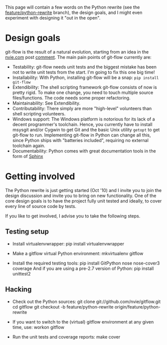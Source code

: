 This page will contain a few words on the Python rewrite (see the 
[feature/python-rewrite](http://github.com/nvie/gitflow/tree/feature/python-rewrite) branch), the design goals, and
I might even experiment with designing it "out in the open".

Design goals
============

git-flow is the result of a natural evolution, starting from an idea in the
[nvie.com](http://nvie.com/git-model) post
[comment](http://nvie.com/posts/a-successful-git-branching-model/#comment-72478949).
The main pain points of git-flow currently are:

* Testability: git-flow needs unit tests and the biggest mistake has been not
  to write unit tests from the start.  I'm going to fix this one big time!
* Installability: With Python, installing git-flow will be a snap:
  `pip install git-flow`
* Extendibility: The shell scripting framework git-flow consists of now is
  pretty rigid.  To make one change, you need to touch multiple source
  files/functions.  The code needs some proper refactoring.
* Maintainability: See Extendibility.
* Contributability: There simply are more "high-level" volunteers than shell
  scripting volunteers.
* Windows support: The Windows platform is notorious for its lack of a decent
  programmer's toolchain.  Hence, you currently have to install msysgit and/or
  Cygwin to get Git and the basic Unix utility `getopt` to get git-flow to
  run.  Implementing git-flow in Python can change all this, since Python
  ships with "batteries included", requiring no external toolchain again.
* Documentability: Python comes with great documentation tools in the form of
  [Sphinx](http://sphinx.pocoo.org/)


Getting involved
================

The Python rewrite is just getting started (Oct '10) and I invite you to join
the design discussion and invite you to bring on new functionality.  One of the
core design goals is to have the project fully unit tested and ideally, to
cover every line of source code by tests.

If you like to get involved, I advise you to take the following steps.

Testing setup
-------------

* Install virtualenvwrapper:
      pip install virtualenvwrapper
  
* Make a gitflow virtual Python environment:
      mkvirtualenv gitflow
  
* Install the required testing tools:
      pip install GitPython nose nose-cover3 coverage
  And if you are using a pre-2.7 version of Python:
      pip install unittest2
  

Hacking
-------

* Check out the Python sources:
      git clone git://github.com/nvie/gitflow.git
      cd gitflow
      git checkout -b feature/python-rewrite origin/feature/python-rewrite
  
* If you want to switch to the (virtual) gitflow environment at any given time,
  use:
      workon gitflow
  
* Run the unit tests and coverage reports:
      make cover

